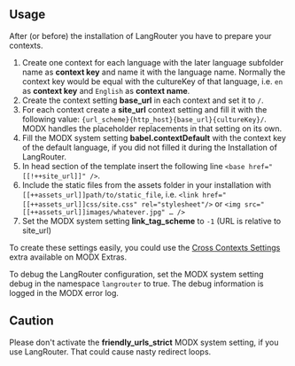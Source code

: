 ## Usage

After (or before) the installation of LangRouter you have to prepare your contexts.

1. Create one context for each language with the later language subfolder name as **context key** and name it with the language name. Normally the context key would be equal with the cultureKey of that language, i.e. `en` as **context key** and `English` as **context name**.
2. Create the context setting **base_url** in each context and set it to `/`.
3. For each context create a **site_url** context setting and fill it with the following value: `{url_scheme}{http_host}{base_url}{cultureKey}/`. MODX handles the placeholder replacements in that setting on its own.
4. Fill the MODX system setting **babel.contextDefault** with the context key of the default language, if you did not filled it during the Installation of LangRouter.
5. In head section of the template insert the following line `<base href="[[!++site_url]]" />`.
6. Include the static files from the assets folder in your installation with `[[++assets_url]]path/to/static_file`, i.e. `<link href="[[++assets_url]]css/site.css" rel="stylesheet"/>` or `<img src="[[++assets_url]]images/whatever.jpg" … />`
7. Set the MODX system setting **link_tag_scheme** to `-1` (URL is relative to site_url)

To create these settings easily, you could use the [Cross Contexts Settings](https://modx.com/extras/package/crosscontextssettings) extra available on MODX Extras.

To debug the LangRouter configuration, set the MODX system setting debug in the namespace `langrouter` to true. The debug information is logged in the MODX error log.

## Caution

Please don't activate the **friendly_urls_strict** MODX system setting, if you use LangRouter. That could cause nasty redirect loops.


<!-- Piwik -->
<script type="text/javascript">
  var _paq = _paq || [];
  _paq.push(['trackPageView']);
  _paq.push(['enableLinkTracking']);
  (function() {
    var u="//piwik.partout.info/";
    _paq.push(['setTrackerUrl', u+'piwik.php']);
    _paq.push(['setSiteId', 15]);
    var d=document, g=d.createElement('script'), s=d.getElementsByTagName('script')[0];
    g.type='text/javascript'; g.async=true; g.defer=true; g.src=u+'piwik.js'; s.parentNode.insertBefore(g,s);
  })();
</script>
<noscript><p><img src="//piwik.partout.info/piwik.php?idsite=15" style="border:0;" alt="" /></p></noscript>
<!-- End Piwik Code -->
